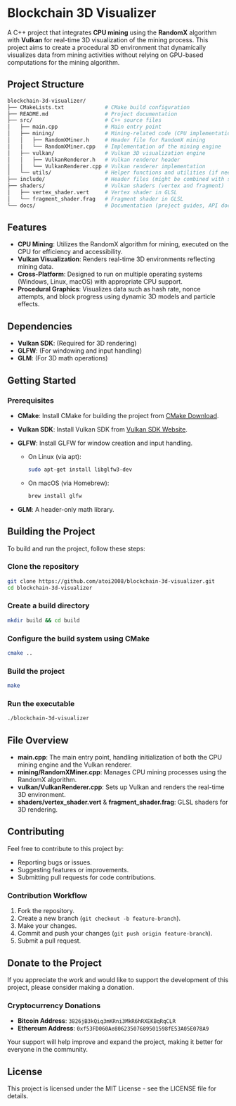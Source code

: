 
# Blockchain 3D Visualizer

A C++ project that integrates **CPU mining** using the **RandomX** algorithm with **Vulkan** for real-time 3D visualization of the mining process. This project aims to create a procedural 3D environment that dynamically visualizes data from mining activities without relying on GPU-based computations for the mining algorithm.

## Project Structure

```bash
blockchain-3d-visualizer/
├── CMakeLists.txt             # CMake build configuration
├── README.md                  # Project documentation
├── src/                       # C++ source files
│   ├── main.cpp               # Main entry point
│   ├── mining/                # Mining-related code (CPU implementation)
│   │   ├── RandomXMiner.h     # Header file for RandomX mining
│   │   └── RandomXMiner.cpp   # Implementation of the mining engine
│   ├── vulkan/                # Vulkan 3D visualization engine
│   │   ├── VulkanRenderer.h   # Vulkan renderer header
│   │   └── VulkanRenderer.cpp # Vulkan renderer implementation
│   └── utils/                 # Helper functions and utilities (if needed)
├── include/                   # Header files (might be combined with src in small projects)
├── shaders/                   # Vulkan shaders (vertex and fragment)
│   ├── vertex_shader.vert     # Vertex shader in GLSL
│   └── fragment_shader.frag   # Fragment shader in GLSL
└── docs/                      # Documentation (project guides, API docs)
```

## Features

- **CPU Mining**: Utilizes the RandomX algorithm for mining, executed on the CPU for efficiency and accessibility.
- **Vulkan Visualization**: Renders real-time 3D environments reflecting mining data.
- **Cross-Platform**: Designed to run on multiple operating systems (Windows, Linux, macOS) with appropriate CPU support.
- **Procedural Graphics**: Visualizes data such as hash rate, nonce attempts, and block progress using dynamic 3D models and particle effects.

## Dependencies

- **Vulkan SDK**: (Required for 3D rendering)
- **GLFW**: (For windowing and input handling)
- **GLM**: (For 3D math operations)

## Getting Started

### Prerequisites

- **CMake**: Install CMake for building the project from [CMake Download](https://cmake.org/download/).
  
- **Vulkan SDK**: Install Vulkan SDK from [Vulkan SDK Website](https://vulkan.lunarg.com/sdk/home).
  
- **GLFW**: Install GLFW for window creation and input handling.
  - On Linux (via apt): 
    ```bash
    sudo apt-get install libglfw3-dev
    ```
  - On macOS (via Homebrew): 
    ```bash
    brew install glfw
    ```

- **GLM**: A header-only math library.

## Building the Project

To build and run the project, follow these steps:

### Clone the repository

```bash
git clone https://github.com/atoi2008/blockchain-3d-visualizer.git
cd blockchain-3d-visualizer
```

### Create a build directory

```bash
mkdir build && cd build
```

### Configure the build system using CMake

```bash
cmake ..
```

### Build the project

```bash
make
```

### Run the executable

```bash
./blockchain-3d-visualizer
```

## File Overview

- **main.cpp**: The main entry point, handling initialization of both the CPU mining engine and the Vulkan renderer.
- **mining/RandomXMiner.cpp**: Manages CPU mining processes using the RandomX algorithm.
- **vulkan/VulkanRenderer.cpp**: Sets up Vulkan and renders the real-time 3D environment.
- **shaders/vertex_shader.vert** & **fragment_shader.frag**: GLSL shaders for 3D rendering.

## Contributing

Feel free to contribute to this project by:

- Reporting bugs or issues.
- Suggesting features or improvements.
- Submitting pull requests for code contributions.

### Contribution Workflow

1. Fork the repository.
2. Create a new branch (`git checkout -b feature-branch`).
3. Make your changes.
4. Commit and push your changes (`git push origin feature-branch`).
5. Submit a pull request.

## Donate to the Project

If you appreciate the work and would like to support the development of this project, please consider making a donation.

### Cryptocurrency Donations

- **Bitcoin Address**: `3826jB3kQiq3mKRni3MkR6hRXEKBqRqCLR`
- **Ethereum Address**: `0xf53FD060Ae80623507689501598fE53A05E078A9`

Your support will help improve and expand the project, making it better for everyone in the community.

## License

This project is licensed under the MIT License - see the LICENSE file for details.
